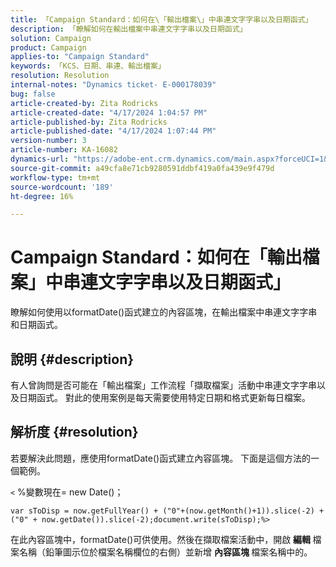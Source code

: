 ```yaml
---
title: 「Campaign Standard：如何在\「輸出檔案\」中串連文字字串以及日期函式」
description: 「瞭解如何在輸出檔案中串連文字字串以及日期函式」
solution: Campaign
product: Campaign
applies-to: "Campaign Standard"
keywords: 「KCS、日期、串連、輸出檔案」
resolution: Resolution
internal-notes: "Dynamics ticket- E-000178039"
bug: false
article-created-by: Zita Rodricks
article-created-date: "4/17/2024 1:04:57 PM"
article-published-by: Zita Rodricks
article-published-date: "4/17/2024 1:07:44 PM"
version-number: 3
article-number: KA-16082
dynamics-url: "https://adobe-ent.crm.dynamics.com/main.aspx?forceUCI=1&pagetype=entityrecord&etn=knowledgearticle&id=32b2de13-bbfc-ee11-a1ff-6045bd0065b6"
source-git-commit: a49cfa8e71cb9280591ddbf419a0fa439e9f479d
workflow-type: tm+mt
source-wordcount: '189'
ht-degree: 16%

---
```


# Campaign Standard：如何在「輸出檔案」中串連文字字串以及日期函式」


瞭解如何使用以formatDate()函式建立的內容區塊，在輸出檔案中串連文字字串和日期函式。

## 說明 {#description}


有人曾詢問是否可能在「輸出檔案」工作流程「擷取檔案」活動中串連文字字串以及日期函式。 對此的使用案例是每天需要使用特定日期和格式更新每日檔案。


## 解析度 {#resolution}


若要解決此問題，應使用formatDate()函式建立內容區塊。 下面是這個方法的一個範例。

`<` %變數現在= new Date()；


```
var sToDisp = now.getFullYear() + ("0"+(now.getMonth()+1)).slice(-2) + ("0" + now.getDate()).slice(-2);document.write(sToDisp);%>
```


在此內容區塊中，formatDate()可供使用。然後在擷取檔案活動中，開啟 <b>編輯 </b>檔案名稱（鉛筆圖示位於檔案名稱欄位的右側）並新增 <b>內容區塊 </b>檔案名稱中的。
